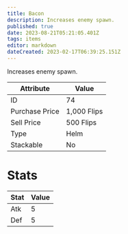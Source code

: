 ```yaml
---
title: Bacon
description: Increases enemy spawn.
published: true
date: 2023-08-21T05:21:05.401Z
tags: items
editor: markdown
dateCreated: 2023-02-17T06:39:25.151Z
---
```


Increases enemy spawn.

|Attribute|Value|
|-|-|
|ID|74|
|Purchase Price|1,000 Flips|
|Sell Price|500 Flips|
|Type|Helm|
|Stackable|No|

# Stats
|Stat|Value|
|-|-|
|Atk|5|
|Def|5|
